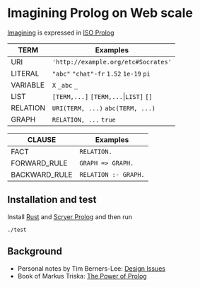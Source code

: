 # Imagining Prolog on Web scale

[Imagining](https://github.com/josd/imagining) is expressed in [ISO Prolog](https://en.wikipedia.org/wiki/Prolog#ISO_Prolog)

TERM            | Examples
----------------|---------
URI             | `'http://example.org/etc#Socrates'`
LITERAL         | `"abc"` `"chat"-fr` `1.52` `1e-19` `pi`
VARIABLE        | `X` `_abc` `_`
LIST            | `[TERM,...]` `[TERM,...`\|`LIST]` `[]`
RELATION        | `URI(TERM, ...)` `abc(TERM, ...)`
GRAPH           | `RELATION, ...` `true`

CLAUSE          | Examples
----------------|---------
FACT            | `RELATION.`
FORWARD_RULE    | `GRAPH => GRAPH.`
BACKWARD_RULE   | `RELATION :- GRAPH.`


## Installation and test

Install [Rust](https://www.rust-lang.org/tools/install) and [Scryer Prolog](https://github.com/mthom/scryer-prolog#installing-scryer-prolog) and then run

```
./test
```

## Background

- Personal notes by Tim Berners-Lee: [Design Issues](https://www.w3.org/DesignIssues/)
- Book of Markus Triska: [The Power of Prolog](https://www.metalevel.at/prolog)
